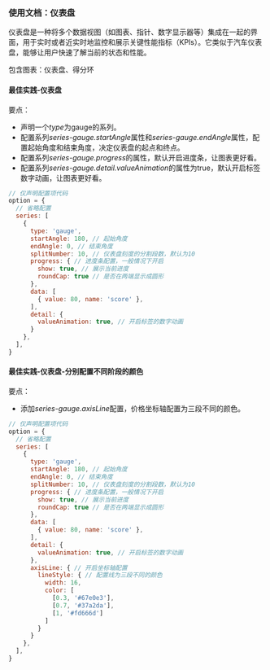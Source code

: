 ### 使用文档：仪表盘
仪表盘是一种将多个数据视图（如图表、指针、数字显示器等）集成在一起的界面，用于实时或者近实时地监控和展示关键性能指标（KPIs）。它类似于汽车仪表盘，能够让用户快速了解当前的状态和性能。

包含图表：仪表盘、得分环

#### 最佳实践-仪表盘
要点：
- 声明一个*type*为gauge的系列。
- 配置系列*series-gauge.startAngle*属性和*series-gauge.endAngle*属性，配置起始角度和结束角度，决定仪表盘的起点和终点。
- 配置系列*series-gauge.progress*的属性，默认开启进度条，让图表更好看。
- 配置系列*series-gauge.detail.valueAnimation*的属性为true，默认开启标签数字动画，让图表更好看。

```jsx file="runtime.jsx"
// 仅声明配置项代码
option = {
  // 省略配置
  series: [
    {
      type: 'gauge',
      startAngle: 180, // 起始角度
      endAngle: 0, // 结束角度
      splitNumber: 10, // 仪表盘刻度的分割段数，默认为10
      progress: { // 进度条配置，一般情况下开启
        show: true, // 展示当前进度
        roundCap: true // 是否在两端显示成圆形
      },
      data: [
        { value: 80, name: 'score' },
      ],
      detail: {
        valueAnimation: true, // 开启标签的数字动画
      }
    },
  ],
}
```

#### 最佳实践-仪表盘-分别配置不同阶段的颜色
要点：
- 添加*series-gauge.axisLine*配置，价格坐标轴配置为三段不同的颜色。

```jsx file="runtime.jsx"
// 仅声明配置项代码
option = {
  // 省略配置
  series: [
    {
      type: 'gauge',
      startAngle: 180, // 起始角度
      endAngle: 0, // 结束角度
      splitNumber: 10, // 仪表盘刻度的分割段数，默认为10
      progress: { // 进度条配置，一般情况下开启
        show: true, // 展示当前进度
        roundCap: true // 是否在两端显示成圆形
      },
      data: [
        { value: 80, name: 'score' },
      ],
      detail: {
        valueAnimation: true, // 开启标签的数字动画
      },
      axisLine: { // 开启坐标轴配置
        lineStyle: { // 配置线为三段不同的颜色
          width: 16,
          color: [
            [0.3, '#67e0e3'],
            [0.7, '#37a2da'],
            [1, '#fd666d']
          ]
        }
      }
    },
  ],
}
```